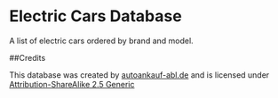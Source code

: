 # Electric Cars Database
A list of electric cars ordered by brand and model.

##Credits

This database was created by [autoankauf-abl.de](https://www.autoankauf-abl.de/) and is licensed under [Attribution-ShareAlike 2.5 Generic](https://creativecommons.org/licenses/by-sa/2.5/)

